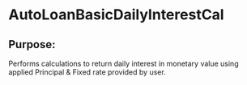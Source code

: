 # AutoLoanBasicDailyInterestCal

## Purpose: 
Performs calculations to return daily interest in monetary value using applied Principal & Fixed rate provided by user. 
